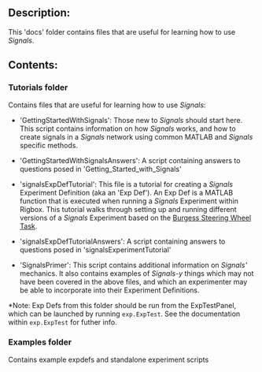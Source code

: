 ## Description:

This 'docs' folder contains files that are useful for learning how to use *Signals*. 

## Contents:

### Tutorials folder

Contains files that are useful for learning how to use *Signals*:

- 'GettingStartedWithSignals': Those new to *Signals* should start here. This script contains information on how *Signals* works, and how to create signals in a *Signals* network using common MATLAB and *Signals* specific methods.

- 'GettingStartedWithSignalsAnswers': A script containing answers to questions posed in 'Getting_Started_with_Signals'

- 'signalsExpDefTutorial': This file is a tutorial for creating a *Signals* Experiment Definition (aka an 'Exp Def'). An Exp Def is a MATLAB function that is executed when running a *Signals* Experiment within Rigbox. This tutorial walks through setting up and running different versions of a *Signals* Experiment based on the [Burgess Steering Wheel Task](https://www.biorxiv.org/content/biorxiv/early/2017/07/25/051912.full.pdf).

- 'signalsExpDefTutorialAnswers': A script containing answers to questions posed in 'signalsExperimentTutorial'

- 'SignalsPrimer': This script contains additional information on *Signals'* mechanics. It also contains examples of *Signals-y* things which may not have been covered in the above files, and which an experimenter may be able to incorporate into their Experiment Definitions.

*Note: Exp Defs from this folder should be run from the ExpTestPanel, which can be launched by running `exp.ExpTest`. See the documentation within `exp.ExpTest` for futher info.

### Examples folder

Contains example expdefs and standalone experiment scripts
